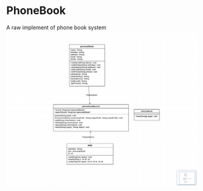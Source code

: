 # PhoneBook
 A raw implement of phone book system
![image](https://github.com/FredericChai/PhoneBook/blob/master/UML.png)
